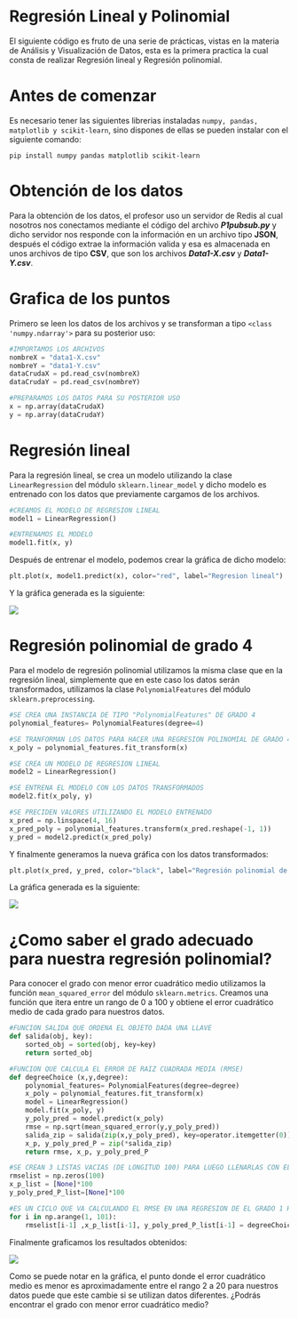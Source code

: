 # Regresión Lineal y Polinomial 

El siguiente código es fruto de una serie de prácticas, vistas en la materia de Análisis y Visualización de Datos, esta es la primera practica la cual consta de realizar Regresión lineal y Regresión polinomial.


# Antes de comenzar  

Es necesario tener las siguientes librerias instaladas `numpy, pandas, matplotlib y scikit-learn`, sino dispones de ellas se pueden instalar con el siguiente comando:

```
pip install numpy pandas matplotlib scikit-learn 
```


# Obtención de los datos 

Para la obtención de los datos, el profesor uso un servidor de Redis al cual nosotros nos conectamos mediante el código del archivo ***P1pubsub.py*** y dicho servidor nos responde con la información en un archivo tipo **JSON**, después el código extrae la información valida y esa es almacenada en unos archivos de tipo **CSV**, que son los archivos ***Data1-X.csv*** y ***Data1-Y.csv***.


# Grafica de los puntos 

Primero se leen los datos de los archivos y se transforman a tipo `<class 'numpy.ndarray'>` para su posterior uso:
```python
#IMPORTAMOS LOS ARCHIVOS 
nombreX = "data1-X.csv" 
nombreY = "data1-Y.csv" 
dataCrudaX = pd.read_csv(nombreX) 
dataCrudaY = pd.read_csv(nombreY) 

#PREPARAMOS LOS DATOS PARA SU POSTERIOR USO 
x = np.array(dataCrudaX) 
y = np.array(dataCrudaY) 
``` 


# Regresión lineal

Para la regresión lineal, se crea un modelo utilizando la clase `LinearRegression` del módulo `sklearn.linear_model` y dicho modelo es entrenado con los datos que previamente cargamos de los archivos.
```python
#CREAMOS EL MODELO DE REGRESION LINEAL
model1 = LinearRegression()

#ENTRENAMOS EL MODELO
model1.fit(x, y)
```

Después de entrenar el modelo, podemos crear la gráfica de dicho modelo:
```python
plt.plot(x, model1.predict(x), color="red", label="Regresion lineal")
```

Y la gráfica generada es la siguiente: 

![](https://i.imgur.com/tfk6ZBg.png)


# Regresión polinomial de grado 4

Para el modelo de regresión polinomial utilizamos la misma clase que en la regresión lineal, simplemente que en este caso los datos serán transformados, utilizamos la clase `PolynomialFeatures` del módulo `sklearn.preprocessing`. 
```python
#SE CREA UNA INSTANCIA DE TIPO "PolynomialFeatures" DE GRADO 4
polynomial_features= PolynomialFeatures(degree=4)

#SE TRANFORMAN LOS DATOS PARA HACER UNA REGRESION POLINOMIAL DE GRADO 4
x_poly = polynomial_features.fit_transform(x)

#SE CREA UN MODELO DE REGRESION LINEAL
model2 = LinearRegression()

#SE ENTRENA EL MODELO CON LOS DATOS TRANSFORMADOS
model2.fit(x_poly, y)

#SE PRECIDEN VALORES UTILIZANDO EL MODELO ENTRENADO
x_pred = np.linspace(4, 16)
x_pred_poly = polynomial_features.transform(x_pred.reshape(-1, 1))
y_pred = model2.predict(x_pred_poly)
```

Y finalmente generamos la nueva gráfica con los datos transformados: 
```python
plt.plot(x_pred, y_pred, color="black", label="Regresión polinomial de grado 4")
```

La gráfica generada es la siguiente:

![](https://i.imgur.com/E2ChXHV.png)


# ¿Como saber el grado adecuado para nuestra regresión polinomial? 

Para conocer el grado con menor error cuadrático medio utilizamos la función `mean_squared_error` del módulo `sklearn.metrics`.
Creamos una función que itera entre un rango de 0 a 100 y obtiene el error cuadrático medio de cada grado para nuestros datos.
```python
#FUNCION SALIDA QUE ORDENA EL OBJETO DADA UNA LLAVE
def salida(obj, key):
    sorted_obj = sorted(obj, key=key)
    return sorted_obj

#FUNCION QUE CALCULA EL ERROR DE RAIZ CUADRADA MEDIA (RMSE)
def degreeChoice (x,y,degree):
    polynomial_features= PolynomialFeatures(degree=degree)
    x_poly = polynomial_features.fit_transform(x)
    model = LinearRegression()
    model.fit(x_poly, y)
    y_poly_pred = model.predict(x_poly)
    rmse = np.sqrt(mean_squared_error(y,y_poly_pred))
    salida_zip = salida(zip(x,y_poly_pred), key=operator.itemgetter(0))
    x_p, y_poly_pred_P = zip(*salida_zip)
    return rmse, x_p, y_poly_pred_P

#SE CREAN 3 LISTAS VACIAS (DE LONGITUD 100) PARA LUEGO LLENARLAS CON EL RMSE
rmselist = np.zeros(100)
x_p_list = [None]*100
y_poly_pred_P_list=[None]*100

#ES UN CICLO QUE VA CALCULANDO EL RMSE EN UNA REGRESION DE EL GRADO 1 HASTA 100
for i in np.arange(1, 101):
    rmselist[i-1] ,x_p_list[i-1], y_poly_pred_P_list[i-1] = degreeChoice(x,y,i)
```

Finalmente graficamos los resultados obtenidos: 

![](https://i.imgur.com/SxyGoz1.png)

Como se puede notar en la gráfica, el punto donde el error cuadrático medio es menor es aproximadamente entre el rango 2 a 20 para nuestros datos puede que este cambie si se utilizan datos diferentes. ¿Podrás encontrar el grado con menor error cuadrático medio? 
